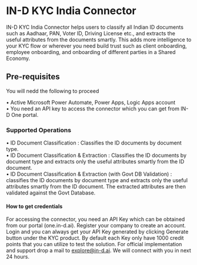 # IN-D KYC India Connector

IN-D KYC India Connector helps users to classify all Indian ID documents such as Aadhaar, PAN, Voter ID, Driving License etc., and extracts the useful attributes from the documents smartly. This adds more intelligence to your KYC flow or wherever you need build trust such as client onboarding, employee onboarding, and onboarding of different parties in a Shared Economy.

## Pre-requisites

You will nedd the following to proceed

• Active Microsoft Power Automate, Power Apps, Logic Apps account <br />
• You need an API key to access the connector which you can get from IN-D One portal. 

### Supported Operations

• ID Document Classification : Classifies the ID documents by document type.<br />
• ID Document Classification & Extraction : Classifies the ID documents by document type and extracts only the useful attributes
  smartly from the ID document.<br />
• ID Document Classification & Extraction (with Govt DB Validation) : classifies the ID documents by document type and extracts only the useful attributes
  smartly from the ID document. The extracted attributes are then validated against the Govt
  Database.

#### How to get credentials

For accessing the connector, you need an API Key which can be obtained from our portal (one.in-d.ai). Register your company to create an account. Login and you can always get your API Key generated by clicking Generate button under the KYC product. By default each Key only have 1000 credit points that you can utilize to test the solution. For official implementation and support drop a mail to explore@in-d.ai. We will connect with you in next 24 hours.


